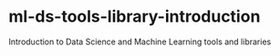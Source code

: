 # ml-ds-tools-library-introduction
Introduction to Data Science and Machine Learning tools and libraries
